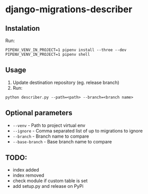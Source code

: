 # django-migrations-describer

## Instalation

Run:
```
PIPENV_VENV_IN_PROJECT=1 pipenv install --three --dev
PIPENV_VENV_IN_PROJECT=1 pipenv shell
```

## Usage
1. Update destination repository (eg. release branch)
2. Run:
```
python describer.py --path=<path> --branch=<branch name>
```

## Optional parameters
* `--venv` - Path to project virtual env
* `--ignore` - Comma separated list of up to migrations to ignore
* `--branch` - Branch name to compare
* `--base-branch` - Base branch name to compare

## TODO:
 * index added
 * index removed
 * check module if custom table is set
 * add setup.py and release on PyPi
